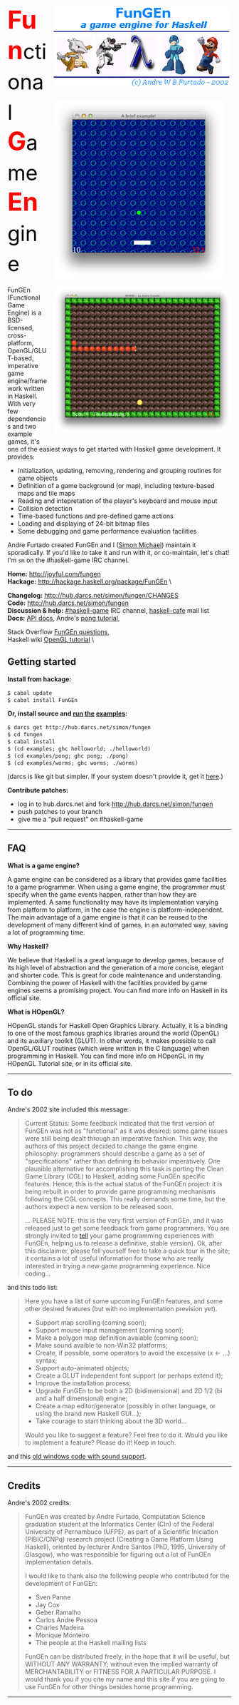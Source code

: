 <style>
/*
body {
    background-color:black;
    color:white;
}
*/
.a {
    font-weight:bold;
    color:red;
    font-size:200%;
}
.b {
    font-weight:normal;
    /* color:#bbb; */
    color:black;
    font-size:smaller;
}
</style>

<div style="float:right; margin:3em 0 1em 1em;">
<img src="/site/logo.gif">
<br>
<a href="http://hub.darcs.net/simon/fungen/examples/pong/pong.hs#22"><img border=0 src="/site/pong.png" title="The pong example - click to see code" style="margin-top:2em;"></a>
<br>
<a href="http://hub.darcs.net/simon/fungen/examples/worms/worms.hs#22"><img border=0 src="/site/worms.png" title="The worms (snake) example - click to see code" style="margin-top:1em;"></a>
</div>

# <span class="a">Fun<span class="b">ctional</span> G<span class="b">ame</span> En<span class="b">gine</span></span>

FunGEn (Functional Game Engine) is a BSD-licensed, cross-platform,
OpenGL/GLUT-based, imperative game engine/framework written in
Haskell.  With very few dependencies and two example games, it's one
of the easiest ways to get started with Haskell game development.
It provides:

* Initialization, updating, removing, rendering and grouping
  routines for game objects
* Definition of a game background (or map), including texture-based
  maps and tile maps
* Reading and intepretation of the player's keyboard and mouse input
* Collision detection
* Time-based functions and pre-defined game actions
* Loading and displaying of 24-bit bitmap files
* Some debugging and game performance evaluation facilities
<!-- * Sound support (windows only, not in current release) -->

Andre Furtado created FunGEn and I
([Simon Michael](http://joyful.com)) maintain it sporadically. If
you'd like to take it and run with it, or co-maintain, let's chat! I'm
`sm` on the #haskell-game IRC channel.

**Home:**     <http://joyful.com/fungen> \
**Hackage:**  <http://hackage.haskell.org/package/FunGEn> \
<!-- **Changelog:**  <http://hackage.haskell.org/package/FunGEn/changelog> \ -->
**Changelog:**  <http://hub.darcs.net/simon/fungen/CHANGES> \
**Code:**     <http://hub.darcs.net/simon/fungen> \
**Discussion & help:**
 [#haskell-game](http://www.haskell.org/haskellwiki/IRC_channel) IRC channel,
 [haskell-cafe](http://www.haskell.org/haskellwiki/Mailing_lists) mail list
 \
**Docs:**
 [API docs](http://hackage.haskell.org/packages/archive/FunGEn/0.4.2/doc/html/Graphics-UI-Fungen.html),
 Andre's [pong tutorial](site/example.html),
 <!-- New version of the [pong tutorial](TUTORIAL.html) \ -->
 <!-- the [old site](http://www.cin.ufpe.br/~haskell/fungen) \ -->
 Stack Overflow [FunGEn questions](http://stackoverflow.com/search?tab=newest&q=fungen), \
 Haskell wiki [OpenGL tutorial](http://www.haskell.org/haskellwiki/OpenGLTutorial1) \


## Getting started

**Install from hackage:**

```
$ cabal update
$ cabal install FunGEn
```

**Or, install source and
[run](http://hub.darcs.net/simon/fungen/examples/helloworld.hs)
[the](http://hub.darcs.net/simon/fungen/examples/pong/pong.hs)
[examples](http://hub.darcs.net/simon/fungen/examples/worms/worms.hs):**

```
$ darcs get http://hub.darcs.net/simon/fungen
$ cd fungen
$ cabal install
$ (cd examples; ghc helloworld; ./helloworld)
$ (cd examples/pong; ghc pong; ./pong)
$ (cd examples/worms; ghc worms; ./worms)
```

(darcs is like git but simpler. If your system doesn't provide it, get it [here](http://darcs.net/Binaries).)

**Contribute patches:**

- log in to hub.darcs.net and fork <http://hub.darcs.net/simon/fungen>
- push patches to your branch
- give me a "pull request" on #haskell-game

---

## FAQ

**What is a game engine?**

A game engine can be considered as a library that provides game facilities
to a game programmer. When using a game engine, the programmer must
specify when the game events happen, rather than how they are
implemented. A same functionality may have its implementation varying from
platform to platform, in the case the engine is platform-independent. The
main advantage of a game engine is that it can be reused to the
development of many different kind of games, in an automated way, saving a
lot of programming time.

**Why Haskell?**

We believe that Haskell is a great language to develop games, because of
its high level of abstraction and the generation of a more concise,
elegant and shorter code. This is great for code maintenance and
understanding. Combining the power of Haskell with the facilities provided
by game engines seems a promising project. You can find more info on
Haskell in its official site.

**What is HOpenGL?**

HOpenGL stands for Haskell Open Graphics Library. Actually, it is a
binding to one of the most famous graphics libraries around the world
(OpenGL) and its auxiliary toolkit (GLUT). In other words, it makes
possible to call OpenGL/GLUT routines (which were written in the C
language) when programming in Haskell. You can find more info on HOpenGL
in my HOpenGL Tutorial site, or in its official site.

---

## To do

Andre's 2002 site included this message:

> Current Status: Some feedback indicated that the first version of FunGEn was not as "functional" as it was desired: some game issues were still being dealt through an imperative fashion. This way, the authors of this project decided to change the game engine philosophy: programmers should describe a game as a set of "specifications" rather than defining its behavior imperatively. One plausible alternative for accomplishing this task
> is porting the Clean Game Library (CGL) to Haskell, adding some FunGEn specific features. Hence, this is the actual status of the FunGEn project: it is being rebuilt in order to provide game programming mechanisms following the CGL
> concepts. This really demands some time, but the authors expect a new version to be released soon.
> 
> ... PLEASE NOTE: this is the very first version of FunGEn, and it was released just to get some feedback from game programmers. You are strongly invited to <A HREF="mailto:awbf@cin.ufpe.br">tell</A> your game programming experiences with FunGEn, helping us to release a definitive, stable version). Ok, after this disclaimer, please fell yourself free to take a quick tour in the site; it contains a lot of useful information for those who are really interested in trying a new game programming experience. Nice coding...

and this todo list:

> Here you have a list of some upcoming FunGEn features, and some other
> desired features (but with no implementation prevision yet).
> 
> - Support map scrolling (coming soon);
> - Support mouse input management (coming soon);
> - Make a polygon map definition avaiable (coming soon);
> - Make sound avaible to non-Win32 platforms;
> - Create, if possible, some operators to avoid the excessive (x <- ...) syntax;
> - Support auto-animated objects;
> - Create a GLUT independent font support (or perhaps extend it);
> - Improve the installation process;
> - Upgrade FunGEn to be both a 2D (bidimensional) and 2D 1/2 (bi and a half dimensional) engine;
> - Create a map editor/generator (possibly in other language, or using the brand new Haskell GUI...);
> - Take courage to start thinking about the 3D world...
> 
> Would you like to suggest a feature? Feel free to do it. Would you like to
> implement a feature? Please do it! Keep in touch.

and this [old windows code with sound support](/site/FunGEn0.1-Win32.zip).


---

## Credits

Andre's 2002 credits:

> FunGEn was created by Andre Furtado, Computation Science graduation
> student at the Informatics Center (CIn) of the Federal University of
> Pernambuco (UFPE), as part of a Scientific Iniciation (PIBIC/CNPq)
> research project (Creating a Game Platform Using Haskell), oriented by
> lecturer Andre Santos (PhD, 1995, University of Glasgow), who was
> responsible for figuring out a lot of FunGEn implementation details.
> 
> I would like to thank also the following people who contributed for the development of FunGEn:
> 
> - Sven Panne
> - Jay Cox
> - Geber Ramalho
> - Carlos Andre Pessoa
> - Charles Madeira
> - Monique Monteiro
> - The people at the Haskell mailing lists
> 
> FunGEn can be distributed freely, in the hope that it will be useful, but
> WITHOUT ANY WARRANTY; without even the implied warranty of MERCHANTABILITY
> or FITNESS FOR A PARTICULAR PURPOSE. I would thank you if you cite my name
> and this site if you are going to use FunGEn for other things besides home
> programming.

---
